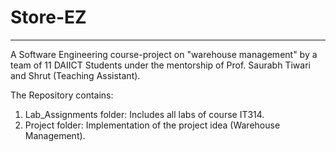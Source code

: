 # **Store-EZ**
---



A Software Engineering course-project on "warehouse management" by a team of 11 DAIICT Students under the mentorship of Prof. Saurabh Tiwari and Shrut (Teaching Assistant).

The Repository contains:
1. Lab_Assignments folder: Includes all labs of course IT314.
2. Project folder: Implementation of the project idea (Warehouse Management).